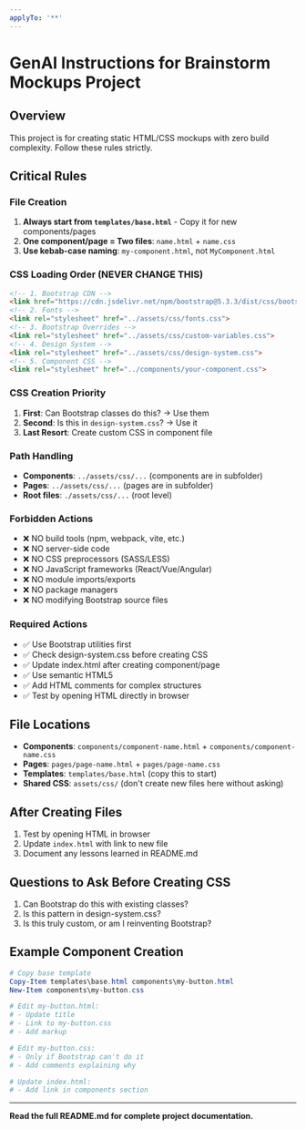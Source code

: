 ```yaml
---
applyTo: '**'
---
```


# GenAI Instructions for Brainstorm Mockups Project

## Overview
This project is for creating static HTML/CSS mockups with zero build complexity. Follow these rules strictly.

## Critical Rules

### File Creation
1. **Always start from `templates/base.html`** - Copy it for new components/pages
2. **One component/page = Two files**: `name.html` + `name.css`
3. **Use kebab-case naming**: `my-component.html`, not `MyComponent.html`

### CSS Loading Order (NEVER CHANGE THIS)
```html
<!-- 1. Bootstrap CDN -->
<link href="https://cdn.jsdelivr.net/npm/bootstrap@5.3.3/dist/css/bootstrap.min.css" rel="stylesheet">
<!-- 2. Fonts -->
<link rel="stylesheet" href="../assets/css/fonts.css">
<!-- 3. Bootstrap Overrides -->
<link rel="stylesheet" href="../assets/css/custom-variables.css">
<!-- 4. Design System -->
<link rel="stylesheet" href="../assets/css/design-system.css">
<!-- 5. Component CSS -->
<link rel="stylesheet" href="../components/your-component.css">
```

### CSS Creation Priority
1. **First**: Can Bootstrap classes do this? → Use them
2. **Second**: Is this in `design-system.css`? → Use it
3. **Last Resort**: Create custom CSS in component file

### Path Handling
- **Components**: `../assets/css/...` (components are in subfolder)
- **Pages**: `../assets/css/...` (pages are in subfolder)
- **Root files**: `./assets/css/...` (root level)

### Forbidden Actions
- ❌ NO build tools (npm, webpack, vite, etc.)
- ❌ NO server-side code
- ❌ NO CSS preprocessors (SASS/LESS)
- ❌ NO JavaScript frameworks (React/Vue/Angular)
- ❌ NO module imports/exports
- ❌ NO package managers
- ❌ NO modifying Bootstrap source files

### Required Actions
- ✅ Use Bootstrap utilities first
- ✅ Check design-system.css before creating CSS
- ✅ Update index.html after creating component/page
- ✅ Use semantic HTML5
- ✅ Add HTML comments for complex structures
- ✅ Test by opening HTML directly in browser

## File Locations
- **Components**: `components/component-name.html` + `components/component-name.css`
- **Pages**: `pages/page-name.html` + `pages/page-name.css`
- **Templates**: `templates/base.html` (copy this to start)
- **Shared CSS**: `assets/css/` (don't create new files here without asking)

## After Creating Files
1. Test by opening HTML in browser
2. Update `index.html` with link to new file
3. Document any lessons learned in README.md

## Questions to Ask Before Creating CSS
1. Can Bootstrap do this with existing classes?
2. Is this pattern in design-system.css?
3. Is this truly custom, or am I reinventing Bootstrap?

## Example Component Creation
```powershell
# Copy base template
Copy-Item templates\base.html components\my-button.html
New-Item components\my-button.css

# Edit my-button.html:
# - Update title
# - Link to my-button.css
# - Add markup

# Edit my-button.css:
# - Only if Bootstrap can't do it
# - Add comments explaining why

# Update index.html:
# - Add link in components section
```

---

**Read the full README.md for complete project documentation.**